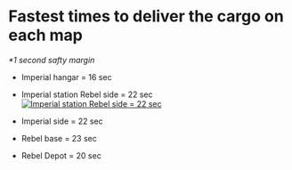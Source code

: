 # Fastest times to deliver the cargo on each map
<i>*1 second safty margin</i>
* Imperial hangar = 16 sec
* Imperial station Rebel side = 22 sec
[![Imperial station Rebel side = 22 sec](https://youtu.be/6I9Uq4F6mNs/0.jpg)](https://youtu.be/6I9Uq4F6mNs)

* Imperial side = 22 sec
* Rebel base = 23 sec
* Rebel Depot = 20 sec
